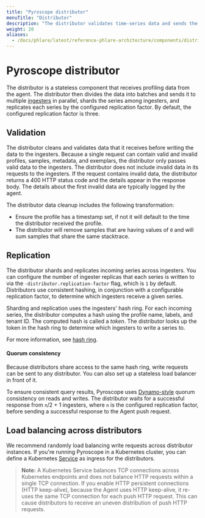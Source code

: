 ```yaml
---
title: "Pyroscope distributor"
menuTitle: "Distributor"
description: "The distributor validates time-series data and sends the data to ingesters."
weight: 20
aliases:
  - /docs/phlare/latest/reference-phlare-architecture/components/distributor/
---
```


# Pyroscope distributor

The distributor is a stateless component that receives profiling data from the agent.
The distributor then divides the data into batches and sends it to multiple [ingesters](../ingester/) in parallel, shards the series among ingesters, and replicates each series by the configured replication factor. By default, the configured replication factor is three.

## Validation

The distributor cleans and validates data that it receives before writing the data to the ingesters.
Because a single request can contain valid and invalid profiles, samples, metadata, and exemplars, the distributor only passes valid data to the ingesters. The distributor does not include invalid data in its requests to the ingesters.
If the request contains invalid data, the distributor returns a 400 HTTP status code and the details appear in the response body.
The details about the first invalid data are typically logged by the agent.

The distributor data cleanup includes the following transformation:

* Ensure the profile has a timestamp set, if not it will default to the time the distributor received the profile.
* The distributor will remove samples that are having values of `0` and will sum samples that share the same stacktrace.

## Replication

The distributor shards and replicates incoming series across ingesters.
You can configure the number of ingester replicas that each series is written to via the `-distributor.replication-factor` flag, which is `1` by default.
Distributors use consistent hashing, in conjunction with a configurable replication factor, to determine which ingesters receive a given series.

Sharding and replication uses the ingesters' hash ring.
For each incoming series, the distributor computes a hash using the profile name, labels, and tenant ID.
The computed hash is called a _token_.
The distributor looks up the token in the hash ring to determine which ingesters to write a series to.

For more information, see [hash ring](../../hash-ring/).

#### Quorum consistency

Because distributors share access to the same hash ring, write requests can be sent to any distributor. You can also set up a stateless load balancer in front of it.

To ensure consistent query results, Pyroscope uses [Dynamo-style](https://www.allthingsdistributed.com/files/amazon-dynamo-sosp2007.pdf) quorum consistency on reads and writes.
The distributor waits for a successful response from `n`/2 + 1 ingesters, where `n` is the configured replication factor, before sending a successful response to the Agent push request.

## Load balancing across distributors

We recommend randomly load balancing write requests across distributor instances.
If you're running Pyroscope in a Kubernetes cluster, you can define a Kubernetes [Service](https://kubernetes.io/docs/concepts/services-networking/service/) as ingress for the distributors.

> **Note:** A Kubernetes Service balances TCP connections across Kubernetes endpoints and does not balance HTTP requests within a single TCP connection.
> If you enable HTTP persistent connections (HTTP keep-alive), because the Agent uses HTTP keep-alive, it re-uses the same TCP connection for each push HTTP request.
> This can cause distributors to receive an uneven distribution of push HTTP requests.
